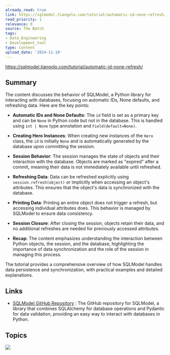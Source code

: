 ```yaml
---
already_read: true
link: https://sqlmodel.tiangolo.com/tutorial/automatic-id-none-refresh/
read_priority: 1
relevance: 0
source: The Batch
tags:
- Data_Engineering
- Development_tool
type: Content
upload_date: '2024-11-10'
---
```


https://sqlmodel.tiangolo.com/tutorial/automatic-id-none-refresh/
## Summary

The content discusses the behavior of SQLModel, a Python library for interacting with databases, focusing on automatic IDs, None defaults, and refreshing data. Here are the key points:

- **Automatic IDs and None Defaults**: The `id` field is set as a primary key and can be `None` in Python code but not in the database. This is handled using `int | None` type annotation and `Field(default=None)`.

- **Creating Hero Instances**: When creating new instances of the `Hero` class, the `id` is initially `None` and is automatically generated by the database upon committing the session.

- **Session Behavior**: The session manages the state of objects and their interaction with the database. Objects are marked as "expired" after a commit, meaning their data is not immediately available until refreshed.

- **Refreshing Data**: Data can be refreshed explicitly using `session.refresh(object)` or implicitly when accessing an object's attributes. This ensures that the object's data is synchronized with the database.

- **Printing Data**: Printing an entire object does not trigger a refresh, but accessing individual attributes does. This behavior is managed by SQLModel to ensure data consistency.

- **Session Closure**: After closing the session, objects retain their data, and no additional refreshes are needed for previously accessed attributes.

- **Recap**: The content emphasizes understanding the interaction between Python objects, the session, and the database, highlighting the importance of data synchronization and the role of the session in managing this process.

The tutorial provides a comprehensive overview of how SQLModel handles data persistence and synchronization, with practical examples and detailed explanations.
## Links

- [SQLModel GitHub Repository](https://github.com/fastapi/sqlmodel) : The GitHub repository for SQLModel, a library that combines SQLAlchemy for database operations and Pydantic for data validation, providing an easy way to interact with databases in Python.

## Topics

![](topics/Library/SQLModel)